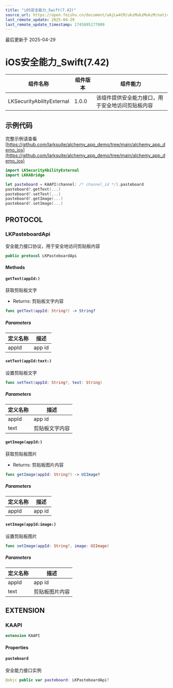 ```yaml
---
title: "iOS安全能力_Swift(7.42)"
source_url: https://open.feishu.cn/document/uAjLw4CM/ukzMukzMukzM/native-integration/open-scene-introduction/capability-components/securityabilityexternal/ios-securityabilityexternal_swift_742
last_remote_update: 2025-04-29
last_remote_update_timestamp: 1745895177000
---
```

最后更新于 2025-04-29

# iOS安全能力_Swift(7.42) 

|组件名称 | 组件版本 | 组件能力 |
| ---- | ------ | -------- |
| LKSecurityAbilityExternal | 1.0.0 | 该组件提供安全能力接口，用于安全地访问剪贴板内容 |

## 示例代码

完整示例请查看 [https://github.com/larksuite/alchemy_app_demo/tree/main/alchemy_app_demo_ios](https://github.com/larksuite/alchemy_app_demo/tree/main/alchemy_app_demo_ios)

```swift
import LKSecurityAbilityExternal
import LKKABridge

let pasteboard = KAAPI(channel: /* channel_id */).pasteboard
pasteboard?.getText(...)
pasteboard?.setText(...)
pasteboard?.getImage(...)
pasteboard?.setImage(...)
```

## PROTOCOL

### LKPasteboardApi

安全能力接口协议，用于安全地访问剪贴板内容

```swift
public protocol LKPasteboardApi
```

#### Methods
#### `getText(appId:)`

获取剪贴板文字
- Returns: 剪贴板文字内容

```swift
func getText(appId: String?) -> String?
```

##### Parameters

| 定义名称 | 描述 |
| ---- | -- |
| appId | app id |

#### `setText(appId:text:)`

设置剪贴板文字

```swift
func setText(appId: String?, text: String)
```

##### Parameters

| 定义名称 | 描述 |
| ---- | -- |
| appId | app id |
| text | 剪贴板文字内容 |

#### `getImage(appId:)`

获取剪贴板图片
- Returns: 剪贴板图片内容

```swift
func getImage(appId: String?) -> UIImage?
```

##### Parameters

| 定义名称 | 描述 |
| ---- | -- |
| appId | app id |

#### `setImage(appId:image:)`

设置剪贴板图片

```swift
func setImage(appId: String?, image: UIImage)
```

##### Parameters

| 定义名称 | 描述 |
| ---- | -- |
| appId | app id |
| text | 剪贴板图片内容 |
## EXTENSION

### KAAPI
```swift
extension KAAPI
```

#### Properties
#### `pasteboard`

安全能力接口实例

```swift
@objc public var pasteboard: LKPasteboardApi?
```
